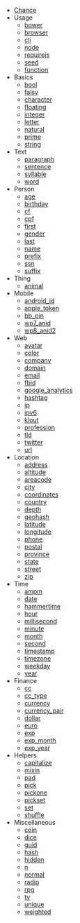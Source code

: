 * [Chance](intro.md)
* Usage
  * [bower](usage/bower.md)
  * [browser](usage/browser.md)
  * [cli](usage/cli.md)
  * [node](usage/node.md)
  * [requirejs](usage/requirejs.md)
  * [seed](usage/seed.md)
  * [function](usage/function.md)
* Basics
  * [bool](basics/bool.md)
  * [falsy](basics/falsy.md)
  * [character](basics/character.md)
  * [floating](basics/floating.md)
  * [integer](basics/integer.md)
  * [letter](basics/letter.md)
  * [natural](basics/natural.md)
  * [prime](basics/prime.md)
  * [string](basics/string.md)
* Text
  * [paragraph](text/paragraph.md)
  * [sentence](text/sentence.md)
  * [syllable](text/syllable.md)
  * [word](text/word.md)
* Person
  * [age](person/age.md)
  * [birthday](person/birthday.md)
  * [cf](person/cf.md)
  * [cpf](person/cpf.md)
  * [first](person/first.md)
  * [gender](person/gender.md)
  * [last](person/last.md)
  * [name](person/name.md)
  * [prefix](person/prefix.md)
  * [ssn](person/ssn.md)
  * [suffix](person/suffix.md)
* Thing
  * [animal](thing/animal.md)
* Mobile
  * [android_id](mobile/android_id.md)
  * [apple_token](mobile/apple_token.md)
  * [bb_pin](mobile/bb_pin.md)
  * [wp7_anid](mobile/wp7_anid.md)
  * [wp8_anid2](mobile/wp8_anid2.md)
* Web
  * [avatar](web/avatar.md)
  * [color](web/color.md)
  * [company](web/company.md)
  * [domain](web/domain.md)
  * [email](web/email.md)
  * [fbid](web/fbid.md)
  * [google_analytics](web/google_analytics.md)
  * [hashtag](web/hashtag.md)
  * [ip](web/ip.md)
  * [ipv6](web/ipv6.md)
  * [klout](web/klout.md)
  * [profession](web/profession.md)
  * [tld](web/tld.md)
  * [twitter](web/twitter.md)
  * [url](web/url.md)
* Location
  * [address](location/address.md)
  * [altitude](location/altitude.md)
  * [areacode](location/areacode.md)
  * [city](location/city.md)
  * [coordinates](location/coordinates.md)
  * [country](location/country.md)
  * [depth](location/depth.md)
  * [geohash](location/geohash.md)
  * [latitude](location/latitude.md)
  * [longitude](location/longitude.md)
  * [phone](location/phone.md)
  * [postal](location/postal.md)
  * [province](location/province.md)
  * [state](location/state.md)
  * [street](location/street.md)
  * [zip](location/zip.md)
* Time
  * [ampm](time/ampm.md)
  * [date](time/date.md)
  * [hammertime](time/hammertime.md)
  * [hour](time/hour.md)
  * [millisecond](time/millisecond.md)
  * [minute](time/minute.md)
  * [month](time/month.md)
  * [second](time/second.md)
  * [timestamp](time/timestamp.md)
  * [timezone](time/timezone.md)
  * [weekday](time/weekday.md)
  * [year](time/year.md)
* Finance
  * [cc](finance/cc.md)
  * [cc_type](finance/cc_type.md)
  * [currency](finance/currency.md)
  * [currency_pair](finance/currency_pair.md)
  * [dollar](finance/dollar.md)
  * [euro](finance/euro.md)
  * [exp](finance/exp.md)
  * [exp_month](finance/exp_month.md)
  * [exp_year](finance/exp_year.md)
* Helpers
  * [capitalize](helpers/capitalize.md)
  * [mixin](helpers/mixin.md)
  * [pad](helpers/pad.md)
  * [pick](helpers/pick.md)
  * [pickone](helpers/pickone.md)
  * [pickset](helpers/pickset.md)
  * [set](helpers/set.md)
  * [shuffle](helpers/shuffle.md)
* Miscellaneous
  * [coin](miscellaneous/coin.md)
  * [dice](miscellaneous/dice.md)
  * [guid](miscellaneous/guid.md)
  * [hash](miscellaneous/hash.md)
  * [hidden](miscellaneous/hidden.md)
  * [n](miscellaneous/n.md)
  * [normal](miscellaneous/normal.md)
  * [radio](miscellaneous/radio.md)
  * [rpg](miscellaneous/rpg.md)
  * [tv](miscellaneous/tv.md)
  * [unique](miscellaneous/unique.md)
  * [weighted](miscellaneous/weighted.md)

<script type="text/javascript" src="chance.js"></script>
